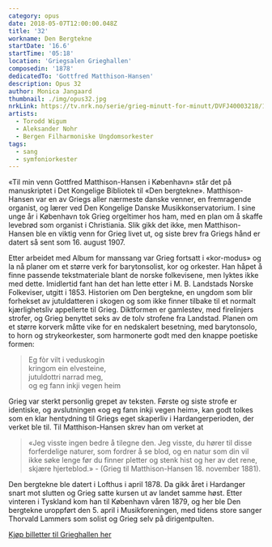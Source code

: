 ```yaml
---
category: opus
date: 2018-05-07T12:00:00.048Z
title: '32'
workname: Den Bergtekne
startDate: '16.6'
startTime: '05:18'
location: 'Griegsalen Grieghallen'
composedin: '1878'
dedicatedTo: 'Gottfred Matthison-Hansen'
description: Opus 32
author: Monica Jangaard
thumbnail: ./img/opus32.jpg
nrkLink: https://tv.nrk.no/serie/grieg-minutt-for-minutt/DVFJ40003218/15-06-2018
artists:
  - Torodd Wigum
  - Aleksander Nohr
  - Bergen Filharmoniske Ungdomsorkester
tags:
  - sang
  - symfoniorkester
---
```

«Til min venn Gottfred Matthison-Hansen i København» står det på manuskriptet i Det Kongelige Bibliotek til «Den bergtekne». Matthison-Hansen var en av Griegs aller nærmeste danske venner, en fremragende organist, og lærer ved Den Kongelige Danske Musikkonservatorium. I sine unge år i København tok Grieg orgeltimer hos ham, med en plan om å skaffe levebrød som organist i Christiania. Slik gikk det ikke, men Matthison-Hansen ble en viktig venn for Grieg livet ut, og siste brev fra Griegs hånd er datert så sent som 16. august 1907.

Etter arbeidet med Album for manssang var Grieg fortsatt i «kor-modus» og la nå planer om et større verk for barytonsolist, kor og orkester. Han håpet å finne passende tekstmateriale blant de norske folkevisene, men lyktes ikke med dette. Imidlertid fant han det han lette etter i M. B. Landstads Norske Folkeviser, utgitt i 1853. Historien om Den bergtekne, en ungdom som blir forhekset av jutuldatteren i skogen og som ikke finner tilbake til et normalt kjærlighetsliv appellerte til Grieg. Diktformen er gamlestev, med firelinjers strofer, og Grieg benyttet seks av de tolv strofene fra Landstad. Planen om et større korverk måtte vike for en nedskalert besetning, med barytonsolo, to horn og strykeorkester, som harmonerte godt med den knappe poetiske formen:

> Eg fòr vilt i veduskogin   
kringom ein elvesteine,   
jutuldottri narrad meg,   
og eg fann inkji vegen heim

Grieg var sterkt personlig grepet av teksten. Første og siste strofe er identiske, og avslutningen «og eg fann inkji vegen heim», kan godt tolkes som en klar hentydning til Griegs eget skaperliv i Hardangerperioden, der verket ble til. Til Matthison-Hansen skrev han om verket at

> «Jeg visste ingen bedre å tilegne den. Jeg visste, du hører til disse forferdelige naturer, som fordrer å se blod, og en natur som din vil ikke søke lenge før du finner pletter og stenk hist og her av det rene, skjære hjerteblod.» - (Grieg til Matthison-Hansen 18. november 1881).

Den bergtekne ble datert i Lofthus i april 1878. Da gikk året i Hardanger snart mot slutten og Grieg satte kursen ut av landet samme høst. Etter vinteren i Tyskland kom han til København våren 1879, og her ble Den bergtekne uroppført den 5. april i Musikforeningen, med tidens store sanger Thorvald Lammers som solist og Grieg selv på dirigentpulten.

<div class="button postButton"><a href="http://harmonien.no/konserter-og-billetter/2018/06/grieg-minutt-for-minutt/" target="_blank">Kjøp billetter til Grieghallen her</a></div>
